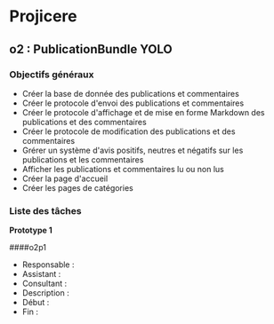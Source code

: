 # Projicere
## o2 : PublicationBundle YOLO
### Objectifs généraux

* Créer la base de donnée des publications et commentaires
* Créer le protocole d'envoi des publications et commentaires
* Créer le protocole d'affichage et de mise en forme Markdown des publications et des commentaires
* Créer le protocole de modification des publications et des commentaires
* Grérer un système d'avis positifs, neutres et négatifs sur les publications et les commentaires
* Afficher les publications et commentaires lu ou non lus
* Créer la page d'accueil
* Créer les pages de catégories

### Liste des tâches

**Prototype 1**

####o2p1

* Responsable :
* Assistant :
* Consultant :
* Description :
* Début :
* Fin :